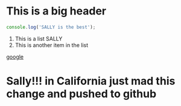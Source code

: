 # This is a big header

```javascript
console.log('SALLY is the best');
```

1. This is a list SALLY
2. This is another item in the list

[google](https://google.com)

# Sally!!! in California just mad this change and pushed to github


